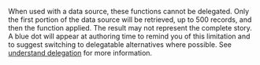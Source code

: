 
When used with a data source, these functions cannot be delegated.  Only the first portion of the data source will be retrieved, up to 500 records, and then the function applied.  The result may not represent the complete story.  A blue dot will appear at authoring time to remind you of this limitation and to suggest switching to delegatable alternatives where possible.  See [understand delegation](../working-with-delegation.md) for more information.


